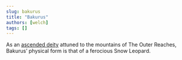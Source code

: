 ```yaml
---
slug: bakurus
title: "Bakurus"
authors: [welch]
tags: []
---
```


As an [ascended deity](/wikis/bakurus-snow-leopard-god-of-speed-and-ferocity) attuned to the mountains of The Outer Reaches, Bakurus’ physical form is that of a ferocious Snow Leopard.